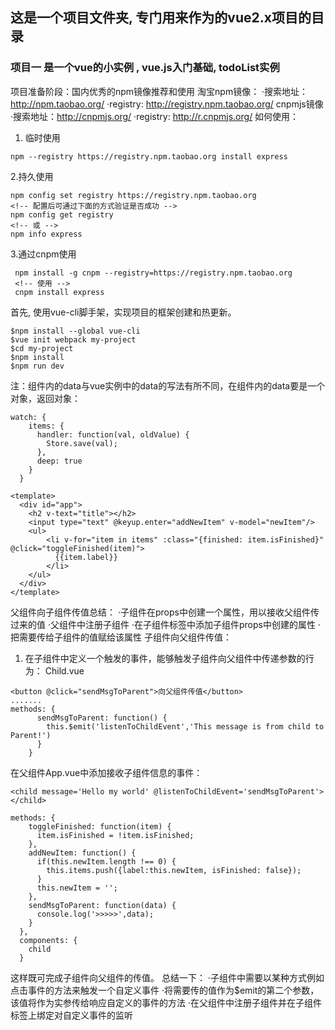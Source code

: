 ## 这是一个项目文件夹, 专门用来作为的vue2.x项目的目录
### 项目一  是一个vue的小实例 , vue.js入门基础, todoList实例
项目准备阶段：国内优秀的npm镜像推荐和使用
淘宝npm镜像：
·搜索地址：http://npm.taobao.org/
·registry: http://registry.npm.taobao.org/
cnpmjs镜像
·搜索地址：http://cnpmjs.org/
·registry: http://r.cnpmjs.org/
如何使用：
 1. 临时使用
 ```
 npm --registry https://registry.npm.taobao.org install express
 ```
 2.持久使用
 ```
 npm config set registry https://registry.npm.taobao.org
 <!-- 配置后可通过下面的方式验证是否成功 -->
 npm config get registry
 <!-- 或 -->
 npm info express
 ```
 3.通过cnpm使用
 ```
  npm install -g cnpm --registry=https://registry.npm.taobao.org
  <!-- 使用 -->
  cnpm install express
 ```
首先, 使用vue-cli脚手架，实现项目的框架创建和热更新。
```
$npm install --global vue-cli
$vue init webpack my-project
$cd my-project
$npm install
$npm run dev
```
注：组件内的data与vue实例中的data的写法有所不同，在组件内的data要是一个对象，返回对象：
```
watch: {
    items: {
      handler: function(val, oldValue) {
        Store.save(val);
      },
      deep: true
    }
  }
```
```
<template>
  <div id="app">
    <h2 v-text="title"></h2>
    <input type="text" @keyup.enter="addNewItem" v-model="newItem"/>
    <ul>
    	<li v-for="item in items" :class="{finished: item.isFinished}" @click="toggleFinished(item)">
    	  {{item.label}}
    	</li>
    </ul>
  </div>
</template>
```
父组件向子组件传值总结：
·子组件在props中创建一个属性，用以接收父组件传过来的值
·父组件中注册子组件
·在子组件标签中添加子组件props中创建的属性
·把需要传给子组件的值赋给该属性
子组件向父组件传值：
1. 在子组件中定义一个触发的事件，能够触发子组件向父组件中传递参数的行为：
Child.vue
```
<button @click="sendMsgToParent">向父组件传值</button>
.......
methods: {
      sendMsgToParent: function() {
        this.$emit('listenToChildEvent','This message is from child to Parent!')
      }
    }
```
在父组件App.vue中添加接收子组件信息的事件：
```
<child message='Hello my world' @listenToChildEvent='sendMsgToParent'></child>
```
```
methods: {
    toggleFinished: function(item) {
      item.isFinished = !item.isFinished;
    },    
    addNewItem: function() {
      if(this.newItem.length !== 0) {
        this.items.push({label:this.newItem, isFinished: false});
      }      
      this.newItem = '';
    },
    sendMsgToParent: function(data) {
      console.log('>>>>>',data);
    }
  },
  components: {
    child    
  }
```
这样既可完成子组件向父组件的传值。
总结一下：
·子组件中需要以某种方式例如点击事件的方法来触发一个自定义事件
·将需要传的值作为$emit的第二个参数，该值将作为实参传给响应自定义的事件的方法
·在父组件中注册子组件并在子组件标签上绑定对自定义事件的监听

